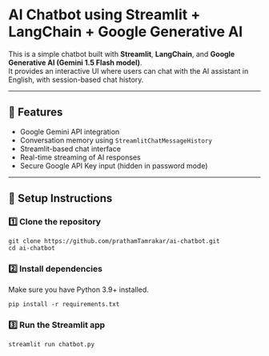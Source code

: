 # AI Chatbot using Streamlit + LangChain + Google Generative AI

This is a simple chatbot built with **Streamlit**, **LangChain**, and **Google Generative AI (Gemini 1.5 Flash model)**.  
It provides an interactive UI where users can chat with the AI assistant in English, with session-based chat history.

---

## 📌 Features
- Google Gemini API integration
- Conversation memory using `StreamlitChatMessageHistory`
- Streamlit-based chat interface
- Real-time streaming of AI responses
- Secure Google API Key input (hidden in password mode)

---

## 🚀 Setup Instructions

### 1️⃣ Clone the repository
```
git clone https://github.com/prathamTamrakar/ai-chatbot.git
cd ai-chatbot
```
### 2️⃣ Install dependencies

Make sure you have Python 3.9+ installed.
```
pip install -r requirements.txt
```
### 3️⃣ Run the Streamlit app
```
streamlit run chatbot.py
```

